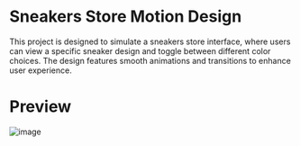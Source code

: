 # Sneakers Store Motion Design

This project is designed to simulate a sneakers store interface, where users can view a specific sneaker design and toggle between different color choices. The design features smooth animations and transitions to enhance user experience.


# Preview
![image](https://github.com/maxencevdg/motion-design-sneakers/assets/91530031/29d9f461-0b9b-41fb-a919-c403a4a4e462)
